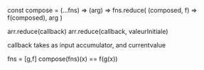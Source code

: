 const compose = (...fns) =>
 (arg) =>
    fns.reduce(
        (composed, f) => f(composed),
        arg
    ) 


arr.reduce(callback)
arr.reduce(callback, valeurInitiale)

callback takes as input accumulator, and currentvalue 

fns = [g,f]
compose(fns)(x) == f(g(x))

